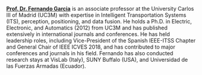 **[Prof. Dr. Fernando Garcia](https://ampl.uc3m.es/112-2/)** is an associate professor at the University Carlos III of Madrid (UC3M) with expertise in Intelligent Transportation Systems (ITS), perception, positioning, and data fusion. He holds a Ph.D. in Electric, Electronic, and Automatics (2012) from UC3M and has published extensively in international journals and conferences. He has held leadership roles, including Vice-President of the Spanish IEEE-ITSS Chapter and General Chair of IEEE ICVES 2018, and has contributed to major conferences and journals in his field. Fernando has also conducted research stays at VisLab (Italy), SUNY Buffalo (USA), and Universidad de las Fuerzas Armadas (Ecuador).
